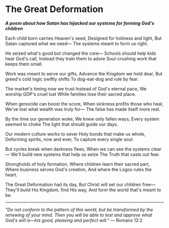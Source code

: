# The Great Deformation

***A poem about how Satan has hijacked our systems for forming God's children***

Each child born carries Heaven's seed,
Designed for holiness and light,
But Satan captured what we need—
The systems meant to form us right.

He seized what's good but changed the core—
Schools should help kids hear God's call,
Instead they train them to adore
Soul-crushing work that keeps them small.

Work was meant to serve our gifts,
Advance the Kingdom we hold dear,
But greed's cold logic swiftly shifts
To dog-eat-dog and rule by fear.

The market's timing now we trust
Instead of God's eternal pace,
We worship GDP's cruel lust
While families lose their sacred place.

When genocide can boost the score,
When sickness profits those who heal,
We've lost what wealth was truly for—
The false has made itself more real.

By the time our generation woke,
We knew only fallen ways,
Every system seemed to choke
The light that should guide our days.

Our modern culture works to sever
Holy bonds that make us whole,
Deforming spirits, now and ever,
To capture every single soul.

But cycles break when darkness flees,
When we can see the systems clear—
We'll build new systems that help us seize
The Truth that casts out fear.

Strongholds of holy formation,
Where children learn their sacred part,
Where business serves God's creation,
And where the Logos rules the heart.

The Great Deformation had its day,
But Christ will set our children free—
They'll build His Kingdom, find His way,
And form the world that's meant to be.

---

*"Do not conform to the pattern of this world, but be transformed by the renewing of your mind. Then you will be able to test and approve what God's will is—his good, pleasing and perfect will."* — Romans 12:2
